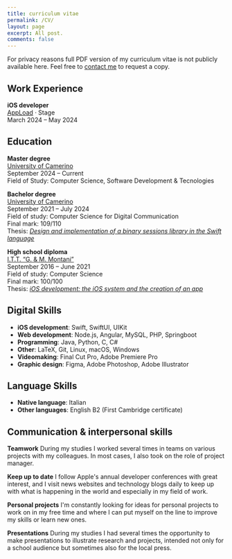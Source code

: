 ```yaml
---
title: curriculum vitae
permalink: /CV/
layout: page
excerpt: All post.
comments: false
---
```


For privacy reasons full PDF version of my curriculum vitae is not publicly available here. Feel free to [contact me](mailto:alessiorubicini16@icloud.com) to request a copy.

## Work Experience

**iOS developer**<br>
[AppLoad](https://appload.studio/) · Stage<br>
March 2024 – May 2024<br>

## Education

**Master degree**<br>
[University of Camerino](https://www.unicam.it/)<br>
September 2024 – Current<br>
Field of Study: Computer Science, Software Development & Tecnologies 

**Bachelor degree**<br>
[University of Camerino](https://www.unicam.it/)<br>
September 2021 – July 2024<br>
Field of study: Computer Science for Digital Communication<br>
Final mark: 109/110<br>
Thesis: *[Design and implementation of a binary sessions library in the Swift language](/assets/docs/Tesi_Alessio_Rubicini.pdf)*

**High school diploma**<br>
[I.T.T. “G. & M. Montani”](https://www.istitutomontani.edu.it/web/)<br>
September 2016 – June 2021<br>
Field of study: Computer Science<br>
Final mark: 100/100<br>
Thesis: *[iOS development: the iOS system and the creation of an app](/assets/docs/Sviluppo%20iOS.pdf)*

## Digital Skills
- **iOS development**: Swift, SwiftUI, UIKit
- **Web development**: Node.js, Angular, MySQL, PHP, Springboot
- **Programming**: Java, Python, C, C#
- **Other**: LaTeX, Git, Linux, macOS, Windows
- **Videomaking**: Final Cut Pro, Adobe Premiere Pro
- **Graphic design**: Figma, Adobe Photoshop, Adobe Illustrator

## Language Skills
- **Native language**: Italian
- **Other languages**: English B2 (First Cambridge certificate)


## Communication & interpersonal skills
**Teamwork** During my studies I worked several times in teams on various projects with my colleagues. In most cases, I also took on the role of project manager.

**Keep up to date** I follow Apple's annual developer conferences with great interest, and I visit news websites and technology blogs daily to keep up with what is happening in the world and especially in my field of work.

**Personal projects** I'm constantly looking for ideas for personal projects to work on in my free time and where I can put myself on the line to improve my skills or learn new ones.

**Presentations** During my studies I had several times the opportunity to make presentations to illustrate research and projects, intended not only for a school audience but sometimes also for the local press.